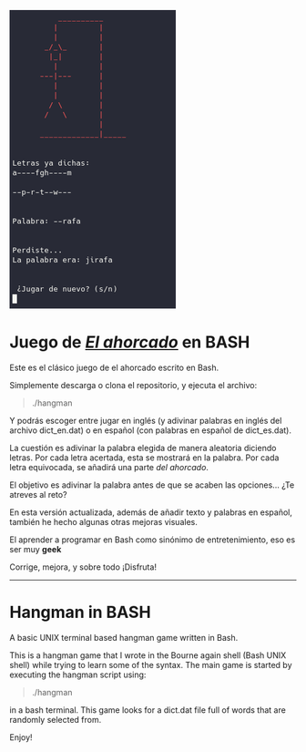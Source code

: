 ![](colgado.png)

# Juego de [_El ahorcado_](https://es.wikipedia.org/wiki/Ahorcado_(juego)) en BASH

Este es el clásico juego de el ahorcado escrito en Bash.

Simplemente descarga o clona el repositorio, y ejecuta el archivo:

> ./hangman

Y podrás escoger entre jugar en inglés (y adivinar palabras en inglés del archivo dict_en.dat) o en español (con palabras en español de dict_es.dat).

La cuestión es adivinar la palabra elegida de manera aleatoria diciendo letras. Por cada letra acertada, esta se mostrará en la palabra. Por cada letra equivocada, se añadirá una parte _del ahorcado_.

El objetivo es adivinar la palabra antes de que se acaben las opciones... ¿Te atreves al reto?

En esta versión actualizada, además de añadir texto y palabras en español, también he hecho algunas otras mejoras visuales.

El aprender a programar en Bash como sinónimo de entretenimiento, eso es ser muy __geek__

Corrige, mejora, y sobre todo ¡Disfruta!

---

# Hangman in BASH
A basic UNIX terminal based hangman game written in Bash.

This is a hangman game that I wrote in the Bourne again shell (Bash UNIX shell) while trying to learn some of the syntax. The main game is started by executing the hangman script using:

> ./hangman

in a bash terminal. This game looks for a dict.dat file full of words that are randomly selected from.

Enjoy!
